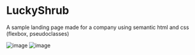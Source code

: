 # LuckyShrub
A sample landing page made for a company using semantic html and css (flexbox, pseudoclasses)

![image](https://github.com/a9mansoo/LuckyShrub/assets/63682861/4e4f52be-72c6-4800-a273-f3c8abbfa9fe)
![image](https://github.com/a9mansoo/LuckyShrub/assets/63682861/b5568b07-34ed-4513-a4e4-6d5ac793a898)


